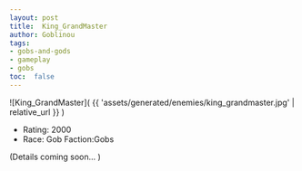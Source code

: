 ```yaml
---
layout: post
title:  King_GrandMaster
author: Goblinou
tags:
- gobs-and-gods
- gameplay
- gobs
toc:  false
---
```


![King_GrandMaster]( {{ 'assets/generated/enemies/king_grandmaster.jpg' | relative_url }} )
- Rating: 2000
- Race: Gob  Faction:Gobs

(Details coming soon... )